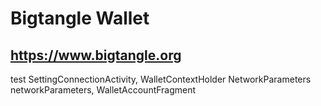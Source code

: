 # Bigtangle Wallet
## https://www.bigtangle.org
test
SettingConnectionActivity,
WalletContextHolder NetworkParameters networkParameters,
WalletAccountFragment
